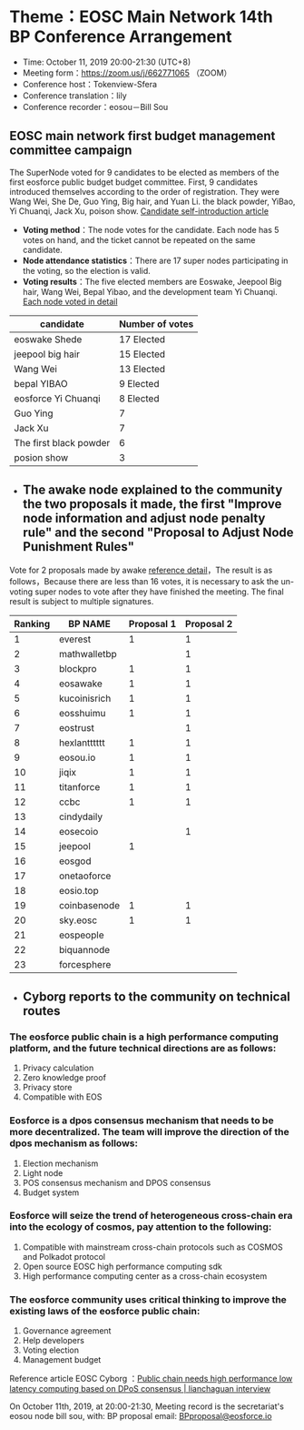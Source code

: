 # Theme：EOSC Main Network 14th BP Conference Arrangement
- Time: October 11, 2019 20:00-21:30 (UTC+8)
- Meeting form：https://zoom.us/j/662771065 （ZOOM）
- Conference host：Tokenview-Sfera
- Conference translation：lily
- Conference recorder：eosou－Bill Sou
## EOSC main network first budget management committee campaign

The SuperNode voted for 9 candidates to be elected as members of the first eosforce public budget budget committee. First, 9 candidates introduced themselves according to the order of registration. They were Wang Wei, She De, Guo Ying, Big hair, and Yuan Li. the black powder, YiBao, Yi Chuanqi, Jack Xu, poison show.
[Candidate self-introduction article](https://github.com/eosforce/FIPs/issues/16)
- **Voting method**：The node votes for the candidate. Each node has 5 votes on hand, and the ticket cannot be repeated on the same candidate.
- **Node attendance statistics**：There are 17 super nodes participating in the voting, so the election is valid.
- **Voting results**：The five elected members are Eoswake, Jeepool Big hair, Wang Wei, Bepal Yibao, and the development team Yi Chuanqi.  [Each node voted in detail ](https://github.com/eosforce/FIPs/issues/16#issuecomment-541348561)

candidate | Number of votes
---|---
eoswake Shede | 17 Elected
jeepool big hair | 15 Elected
Wang Wei | 13 Elected
bepal YIBAO | 9 Elected
eosforce Yi Chuanqi | 8 Elected
Guo Ying  | 7
Jack Xu | 7
The first black powder| 6
posion show | 3

- ## The awake node explained to the community the two proposals it made, the first "Improve node information and adjust node penalty rule" and the second "Proposal to Adjust Node Punishment Rules"
Vote for 2 proposals made by awake [reference detail](https://bbs.eosforce.io/topic/322)，The result is as follows，Because there are less than 16 votes, it is necessary to ask the un-voting super nodes to vote after they have finished the meeting. The final result is subject to multiple signatures.


Ranking | BP NAME | Proposal 1 | Proposal 2
---|---|--- |---
1 |  everest | 1 | 1
2 |  mathwalletbp |   | 1
3 |  blockpro | 1 | 1
4 | eosawake | 1 | 1
5 |  kucoinisrich | 1 | 1
6 |  eosshuimu | 1 | 1
7 |  eostrust |   | 1
8 |  hexlantttttt |1 | 1
9 |  eosou.io | 1 | 1
10 |  jiqix | 1 | 1
11 |  titanforce |1 |1
12 | ccbc | 1 |1
13 |  cindydaily |   |  
14 |  eosecoio |   | 1
15 | jeepool | 1 |  
16 |  eosgod |   |  
17 | onetaoforce |   |  
18 |  eosio.top |   |  
19 |  coinbasenode | 1 | 1
20 |  sky.eosc | 1 | 1
21 |  eospeople |   |  
22 |  biquannode |   |  
23 | forcesphere |   |  

- ## Cyborg reports to the community on technical routes
### The eosforce public chain is a high performance computing platform, and the future technical directions are as follows:
1. Privacy calculation
1. Zero knowledge proof
1. Privacy store
1. Compatible with EOS
### Eosforce is a dpos consensus mechanism that needs to be more decentralized. The team will improve the direction of the dpos mechanism as follows:
1. Election mechanism
1. Light node
1. POS consensus mechanism and DPOS consensus
1. Budget system
### Eosforce will seize the trend of heterogeneous cross-chain era into the ecology of cosmos, pay attention to the following:
1. Compatible with mainstream cross-chain protocols such as COSMOS and Polkadot protocol
1. Open source EOSC high performance computing sdk
1. High performance computing center as a cross-chain ecosystem
### The eosforce community uses critical thinking to improve the existing laws of the eosforce public chain:
1. Governance agreement
1. Help developers
1. Voting election
1. Management budget

 Reference article EOSC Cyborg ：[Public chain needs high performance low latency computing based on DPoS consensus | lianchaguan interview](https://mp.weixin.qq.com/s/PcUwdWm5ktQtTnkDQS302w)


On October 11th, 2019, at 20:00-21:30, Meeting record is the secretariat's eosou node bill sou, with: BP proposal email: BPproposal@eosforce.io
